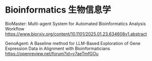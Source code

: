 # Bioinformatics 生物信息学
BioMaster: Multi-agent System for Automated Bioinformatics Analysis Workflow
https://www.biorxiv.org/content/10.1101/2025.01.23.634608v1.abstract

GenoAgent: A Baseline method for LLM-Based Exploration of Gene Expression Data in Alignment with Bioinformaticians
https://openreview.net/forum?id=v7aeTmfGOu
